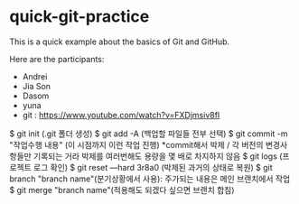 # quick-git-practice

This is a quick example about the basics of Git and GitHub.

Here are the participants:
 * Andrei
 * Jia Son
 * Dasom
 * yuna
 * git : https://www.youtube.com/watch?v=FXDjmsiv8fI
 
$ git init (.git 폴더 생성)
$ git add -A (백업할 파일들 전부 선택)
$ git commit -m "작업수행 내용" (이 시점까지 이런 작업 진행)
*commit해서 박제 / 각 버전의 변경사항들만 기록되는 거라 박제를 여러번해도 용량을 몇 배로 차지하지 않음 
$ git logs (프로젝트 로그 확인)
$ git reset —hard 3r8a0 (박제된 과거의 상태로 복원)
$ git branch "branch name"(분기상황에서 사용): 주가되는 내용은 메인 브랜치에서 작업
$ git merge "branch name"(적용해도 되겠다 싶으면 브랜치 합침)
